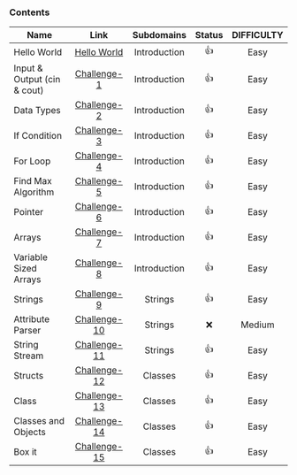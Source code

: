 ### Contents

| Name        | Link           |  Subdomains | Status | DIFFICULTY |
| ------------- |:-------------:| :--------:| :--------: |:----------------:|
| Hello World | [Hello World](https://github.com/kevsersrca/Hackerrank-cpp-challanges/tree/master/Hello-World)    | Introduction |:+1:|Easy|
| Input & Output (cin & cout)     | [Challenge-1](https://github.com/kevsersrca/Hackerrank-cpp-challanges/tree/master/Challenge-1) |Introduction |:+1:|Easy |
| Data Types      | [Challenge-2](https://github.com/kevsersrca/Hackerrank-cpp-challanges/tree/master/Challenge-2)      |  Introduction|:+1:|Easy|
| If Condition | [Challenge-3](https://github.com/kevsersrca/Hackerrank-cpp-challanges/tree/master/Challenge-3)    |  Introduction|:+1:|Easy|
| For Loop | [Challenge-4](https://github.com/kevsersrca/Hackerrank-cpp-challanges/tree/master/Challenge-4)    |  Introduction|:+1:|Easy|
| Find Max Algorithm | [Challenge-5](https://github.com/kevsersrca/Hackerrank-cpp-challanges/tree/master/Challenge-5)    |  Introduction |:+1:|Easy|
| Pointer | [Challenge-6](https://github.com/kevsersrca/Hackerrank-cpp-challanges/tree/master/Challenge-6)    |  Introduction|:+1:|Easy|
| Arrays | [Challenge-7](https://github.com/kevsersrca/Hackerrank-cpp-challanges/tree/master/Challenge-7)    |  Introduction|:+1:|Easy|
| Variable Sized Arrays | [Challenge-8](https://github.com/kevsersrca/Hackerrank-cpp-challanges/tree/master/Challenge-8)    | Introduction |:+1:|Easy|
| Strings | [Challenge-9](https://github.com/kevsersrca/Hackerrank-cpp-challanges/tree/master/Challenge-9)    | Strings |:+1:|Easy|
| Attribute Parser | [Challenge-10](https://github.com/kevsersrca/Hackerrank-cpp-challanges/tree/master/Challenge-10)    | Strings |:x:|Medium|
| String Stream | [Challenge-11](https://github.com/kevsersrca/Hackerrank-cpp-challanges/tree/master/Challenge-11)    | Strings |:+1:|Easy|
| Structs | [Challenge-12](https://github.com/kevsersrca/Hackerrank-cpp-challanges/tree/master/Challenge-12)    | Classes |:+1:|Easy|
| Class | [Challenge-13](https://github.com/kevsersrca/Hackerrank-cpp-challanges/tree/master/Challenge-13)    | Classes |:+1:|Easy|
| Classes and Objects | [Challenge-14](https://github.com/kevsersrca/Hackerrank-cpp-challanges/tree/master/Challenge-14)    | Classes |:+1:|Easy|
| Box it | [Challenge-15](https://github.com/kevsersrca/Hackerrank-cpp-challanges/tree/master/Challenge-15)    | Classes |:+1:|Easy|
